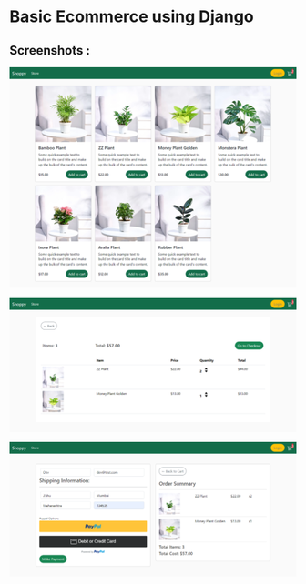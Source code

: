 # Basic Ecommerce using Django

## Screenshots :

![ss1](https://github.com/iuashrafi/django-ecommerce/blob/main/screenshots/ss1.png)

![ss2](https://github.com/iuashrafi/django-ecommerce/blob/main/screenshots/ss2.png)

![ss3](https://github.com/iuashrafi/django-ecommerce/blob/main/screenshots/ss3.png)
